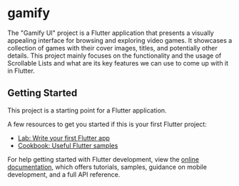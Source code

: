 # gamify

The "Gamify UI" project is a Flutter application that presents a visually appealing interface for browsing and exploring video games. It showcases a collection of games with their cover images, titles, and potentially other details. This project mainly focuses on the functionality and the usage of Scrollable Lists and what are its key features we can use to come up with it in Flutter.

## Getting Started

This project is a starting point for a Flutter application.

A few resources to get you started if this is your first Flutter project:

- [Lab: Write your first Flutter app](https://docs.flutter.dev/get-started/codelab)
- [Cookbook: Useful Flutter samples](https://docs.flutter.dev/cookbook)

For help getting started with Flutter development, view the
[online documentation](https://docs.flutter.dev/), which offers tutorials,
samples, guidance on mobile development, and a full API reference.
